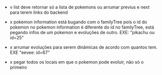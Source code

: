 - v list deve retornar só a lista de pokemons ou arrumar previus e next para terem links do backend

- x pokemon information está bugando com o familyTree pois o id do pokemon no pokemon information é diferente do id no familyTree, está pegando infos de um pokemon e evoluções de outro. EXE: "pikachu ou id=25"

- x arrumar evoluções para serem dinâmicas de acordo com quantos tem. EXE "eevee: id=67"

- x pegar todos os locais em que o pokemon pode evoluir, não só o primeiro
